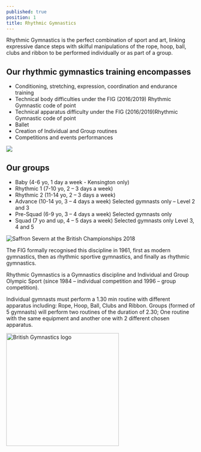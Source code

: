 ```yaml
---
published: true
position: 1
title: Rhythmic Gymnastics
---
```

Rhythmic Gymnastics is the perfect combination of sport and art, linking expressive dance steps with skilful manipulations of the rope, hoop, ball, clubs and ribbon to be performed individually or as part of a group.

## Our rhythmic gymnastics training encompasses

* Conditioning, stretching, expression, coordination and endurance training
* Technical body difficulties under the FIG (2016/2019) Rhythmic Gymnastic code of point
* Technical apparatus difficulty under the FIG (2016/2019)Rhythmic Gymnastic code of point
* Ballet
* Creation of Individual and Group routines
* Competitions and events performances

![](/assets/rhythmic-gymnastic.jpeg)

## Our groups

* Baby (4-6 yo, 1 day a week - Kensington only)
* Rhythmic 1 (7-10 yo, 2 – 3 days a week)
* Rhythmic 2 (11-14 yo, 2 – 3 days a week)
* Advance (10-14 yo, 3 – 4 days a week) Selected gymnasts only – Level 2 and 3
* Pre-Squad (6-9 yo, 3 – 4 days a week) Selected gymnasts only
* Squad (7 yo and up, 4 – 5 days a week) Selected gymnasts only Level 3, 4 and 5

![Saffron Severn at the British Championships 2018](/assets/disciplines-rhythmic-gymnastics.jpg)

The FIG formally recognised this discipline in 1961, first as modern gymnastics, then as rhythmic sportive gymnastics, and finally as rhythmic gymnastics.

Rhythmic Gymnastics is a Gymnastics discipline and Individual and Group Olympic Sport (since 1984 – individual competition and 1996 – group competition).

Individual gymnasts must perform a 1.30 min routine with different apparatus including: Rope, Hoop, Ball, Clubs and Ribbon. Groups (formed of 5 gymnasts) will perform two routines of the duration of 2.30; One routine with the same equipment and another one with 2 different chosen apparatus.

<img src="/assets/british-gymnastics-logo.png" alt="British Gymnastics logo" style="width:300px;border-radius:0;" />
